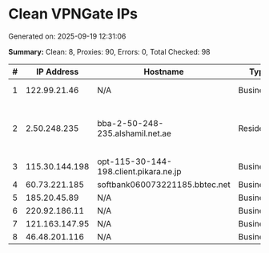 # Clean VPNGate IPs
Generated on: 2025-09-19 12:31:06

**Summary:** Clean: 8, Proxies: 90, Errors: 0, Total Checked: 98

| # | IP Address | Hostname | Type | Country | Provider |
|---|------------|----------|------|---------|----------|
| 1 | 122.99.21.46 | N/A | Business | TW | Hoshin Multimedia Center Inc. |
| 2 | 2.50.248.235 | bba-2-50-248-235.alshamil.net.ae | Residential | AE | EMIRATES TELECOMMUNICATIONS GROUP COMPANY (ETISALAT GROUP) PJSC |
| 3 | 115.30.144.198 | opt-115-30-144-198.client.pikara.ne.jp | Business | JP | STNet, Incorporated |
| 4 | 60.73.221.185 | softbank060073221185.bbtec.net | Business | JP | SoftBank Corp. |
| 5 | 185.20.45.89 | N/A | Business | RU | OOO "NECSTEL" |
| 6 | 220.92.186.11 | N/A | Business | KR | Korea Telecom |
| 7 | 121.163.147.95 | N/A | Business | KR | Korea Telecom |
| 8 | 46.48.201.116 | N/A | Business | RU | PJSC Rostelecom |

